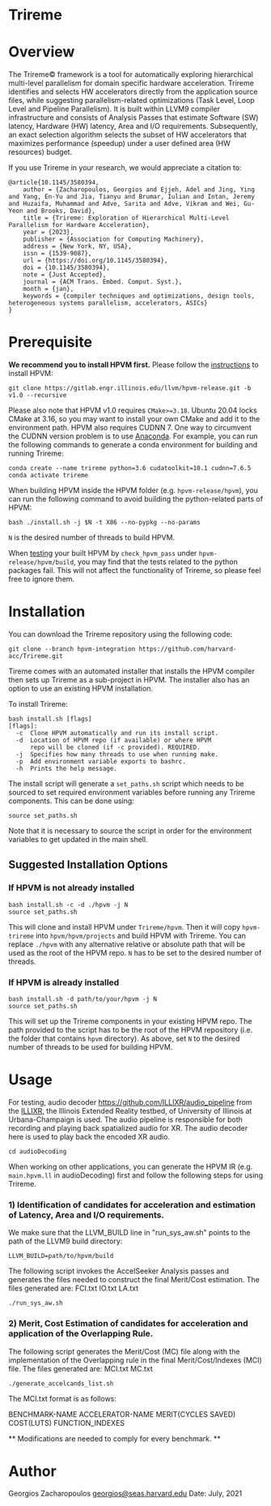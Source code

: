# Trireme

# Overview

The Trireme© framework is a tool for automatically exploring hierarchical multi-level parallelism for domain specific hardware acceleration. Trireme identifies and selects HW accelerators directly from the application source files, while suggesting parallelism-related optimizations (Task Level, Loop Level and Pipeline Parallelism). It is built within LLVM9 compiler infrastructure and consists of Analysis Passes that estimate Software (SW) latency, Hardware (HW) latency, Area and I/O requirements. Subsequently, an exact 
selection algorithm selects the subset of HW accelerators that maximizes performance (speedup) under a user
defined area (HW resources) budget.

If you use Trireme in your research, we would appreciate a citation to:
```shell
@article{10.1145/3580394,
	author = {Zacharopoulos, Georgios and Ejjeh, Adel and Jing, Ying and Yang, En-Yu and Jia, Tianyu and Brumar, Iulian and Intan, Jeremy and Huzaifa, Muhammad and Adve, Sarita and Adve, Vikram and Wei, Gu-Yeon and Brooks, David},
	title = {Trireme: Exploration of Hierarchical Multi-Level Parallelism for Hardware Acceleration},
	year = {2023},
	publisher = {Association for Computing Machinery},
	address = {New York, NY, USA},
	issn = {1539-9087},
	url = {https://doi.org/10.1145/3580394},
	doi = {10.1145/3580394},
	note = {Just Accepted},
	journal = {ACM Trans. Embed. Comput. Syst.},
	month = {jan},
	keywords = {compiler techniques and optimizations, design tools, heterogeneous systems parallelism, accelerators, ASICs}
}

```
# Prerequisite

__We recommend you to install HPVM first.__ Please follow the [instructions](https://hpvm.readthedocs.io/en/latest/build-hpvm.html) to install HPVM:

    git clone https://gitlab.engr.illinois.edu/llvm/hpvm-release.git -b v1.0 --recursive

Please also note that HPVM v1.0 requires `CMake>=3.18`. Ubuntu 20.04 locks CMake at 3.16, so you may want to install your own CMake and add it to the environment path. HPVM also requires CUDNN 7. One way to circumvent the CUDNN version problem is to use [Anaconda](https://www.anaconda.com/). For example, you can run the following commands to generate a conda environment for building and running Trireme:
```shell
conda create --name trireme python=3.6 cudatoolkit=10.1 cudnn=7.6.5
conda activate trireme
```
When building HPVM inside the HPVM folder (e.g. `hpvm-release/hpvm`), you can run the following command to avoid building the python-related parts of HPVM:

    bash ./install.sh -j $N -t X86 --no-pypkg --no-params

`N` is the desired number of threads to build HPVM.

When [testing](https://hpvm.readthedocs.io/en/latest/build-hpvm.html#tests) your built HPVM by `check_hpvm_pass` under `hpvm-release/hpvm/build`, you may find that the tests related to the python packages fail. This will not affect the functionality of Trireme, so please feel free to ignore them.

# Installation

You can download the Trireme repository using the following code:    

    git clone --branch hpvm-integration https://github.com/harvard-acc/Trireme.git

Tireme comes with an automated installer that installs the HPVM compiler then sets up Trireme as a sub-project in HPVM. The installer also has an option to use an existing HPVM installation.

To install Trireme:
```shell
bash install.sh [flags]
[flags]:
  -c  Clone HPVM automatically and run its install script.
  -d  Location of HPVM repo (if available) or where HPVM 
      repo will be cloned (if -c provided). REQUIRED.
  -j  Specifies how many threads to use when running make.
  -p  Add environment variable exports to bashrc.
  -h  Prints the help message.
```

The install script will generate a `set_paths.sh` script which needs to be sourced to set required environment variables before running any Trireme components. This can be done using:
```shell
source set_paths.sh
```
Note that it is necessary to source the script in order for the environment variables to get updated in the main shell.

## Suggested Installation Options
### If HPVM is not already installed
```shell
bash install.sh -c -d ./hpvm -j N
source set_paths.sh
```
This will clone and install HPVM under `Trireme/hpvm`. Then it will copy `hpvm-trireme` into `hpvm/hpvm/projects` and build HPVM with Trireme. You can replace `./hpvm` with any alternative relative or absolute path that will be used as the root of the HPVM repo. `N` has to be set to the desired number of threads.

### If HPVM is already installed
```shell
bash install.sh -d path/to/your/hpvm -j N
source set_paths.sh
```
This will set up the Trireme components in your existing HPVM repo. The path provided to the script has to be the root of the HPVM repository (i.e. the folder that contains `hpvm` directory). As above, set `N` to the desired number of threads to be used for building HPVM.

# Usage

For testing, audio decoder https://github.com/ILLIXR/audio_pipeline from the [ILLIXR](https://github.com/ILLIXR/ILLIXR), the Illinois Extended Reality testbed, of University of Illinois at Urbana-Champaign is used. The audio pipeline is responsible for both recording and playing back spatialized audio for XR. The audio decoder here is used to play back the encoded XR audio.

    cd audioDecoding

When working on other applications, you can generate the HPVM IR (e.g. `main.hpvm.ll` in audioDecoding) first and follow the following steps for using Trireme.

<!-- ### 1) Collect dynamic profiling information and generate the annotated  Intermediate Representation (IR) files.

    cd sim

We make sure that the LLVM lines in "Makefile_AccelSeeker" point to the path of the LLVM9 build and lib directory:    

    BIN_DIR_LLVM=path/to/llvm/build/bin
    LIB_DIR_LLVM=path/to/llvm/build/lib

Then we run the instrumented binary with the appropriate input parameters and generate the annotated IR files using
the profiling information.    

    make profile -->

### 1) Identification of candidates for acceleration and estimation of Latency, Area and I/O requirements.   

We make sure that the LLVM_BUILD line in "run_sys_aw.sh" points to the path of the LLVM9 build directory:

    LLVM_BUILD=path/to/hpvm/build

The following script invokes the AccelSeeker Analysis passes and generates the files needed to construct the final Merit/Cost estimation.
The files generated are: FCI.txt  IO.txt  LA.txt 
    
    ./run_sys_aw.sh


### 2) Merit, Cost Estimation of candidates for acceleration and application of the Overlapping Rule.

The following script generates the Merit/Cost (MC) file along with the implementation of the Overlapping rule in the final Merit/Cost/Indexes (MCI) file.
The files generated are: MCI.txt  MC.txt

    ./generate_accelcands_list.sh

The MCI.txt format is as follows:

BENCHMARK-NAME ACCELERATOR-NAME MERIT(CYCLES SAVED) COST(LUTS) FUNCTION_INDEXES

** Modifications are needed to comply for every benchmark. **

# Author

Georgios Zacharopoulos georgios@seas.harvard.edu Date: July, 2021
